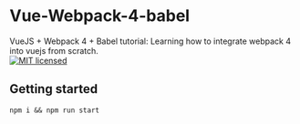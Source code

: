 # Vue-Webpack-4-babel

VueJS + Webpack 4 + Babel tutorial: Learning how to integrate webpack 4 into vuejs from scratch.<br>
[![MIT licensed](https://img.shields.io/badge/license-MIT-green.svg)](./LICENSE.txt)

## Getting started
```
npm i && npm run start
```

